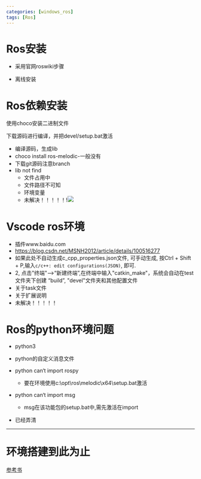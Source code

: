 ```yaml
---
categories: [windows_ros]
tags: [Ros]
---
```

# Ros安装 #

- 采用官网roswiki步骤

- 离线安装

# Ros依赖安装 

使用choco安装二进制文件

下载源码进行编译，并把devel/setup.bat激活

- 编译源码，生成lib
- choco install ros-melodic-<name>一般没有
- 下载git源码注意branch
- lib not find
  - 文件占用中
  - 文件路径不可知
  - 环境变量
  - 未解决！！！！！!![](\pic\Snipaste_2021-12-20_16-17-53.jpg)

# Vscode ros环境

- 插件www.baidu.com
- https://blog.csdn.net/MSNH2012/article/details/100516277
-  如果此处不自动生成c_cpp_properties.json文件, 可手动生成, 按Ctrl + Shift + P,输入`c/c++: edit configurations(JSON)`, 即可. 
-  2, 点击"终端"–>“新建终端”,在终端中输入"catkin_make"，系统会自动在test文件夹下创建 “build”, "devel"文件夹和其他配置文件 
-  关于task文件
-  关于扩展说明
-  未解决！！！！！

# Ros的python环境问题

- python3
- python的自定义消息文件
- python can‘t import rospy   
  - 要在环境使用c:\opt\ros\melodic\x64\setup.bat激活
- python can‘t import msg
  - msg在该功能包的setup.bat中,需先激活在import

- 已经弄清

---

# 环境搭建到此为止

[参考书](http://www.autolabor.com.cn/book/ROSTutorials/chapter1/15-ben-zhang-xiao-jie/151-roswen-jian-xi-tong.html)





 